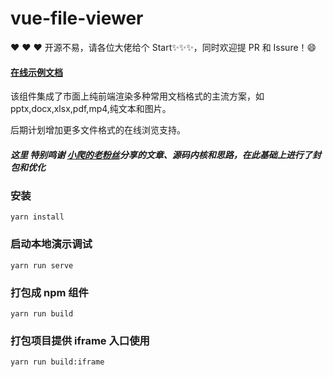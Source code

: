 # vue-file-viewer

❤️ ❤️ ❤️ 开源不易，请各位大佬给个 Start✨✨✨，同时欢迎提 PR 和 Issure！:smile:

#### [在线示例文档](https://home.sharecorner.top/file-viewer-doc/index.html)

该组件集成了市面上纯前端渲染多种常用文档格式的主流方案，如 pptx,docx,xlsx,pdf,mp4,纯文本和图片。

后期计划增加更多文件格式的在线浏览支持。

##### 这里 特别鸣谢 [小爬的老粉丝](https://blog.csdn.net/wybaby168)分享的文章、源码内核和思路，在此基础上进行了封包和优化

### 安装

```
yarn install
```

### 启动本地演示调试

```
yarn run serve
```

### 打包成 npm 组件

```
yarn run build
```

### 打包项目提供 iframe 入口使用

```
yarn run build:iframe
```

